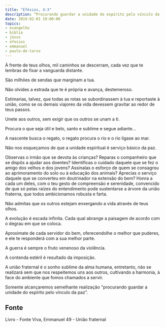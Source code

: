```yaml
---
title: "Efésios, 4:3"
description: “Procurando guardar a unidade do espírito pelo vínculo da paz.” Paulo
date: 2019-02-01 19:00:00
topics: 
- evangelho
- biblia
- jesus
- efesios
- emmanuel
- paulo-de-tarso
---
```


À frente de teus olhos, mil caminhos se descerram, cada vez que te lembras
de fixar a vanguarda distante.

São milhões de sendas que marginam a tua.

Não olvides a estrada que te é própria e avança, destemeroso.

Estimarias, talvez, que todas as rotas se subordinassem à tua e reportas­te à
união, como se os demais viajores da vida devessem gravitar ao redor de teus
passos.

Une­te aos outros, sem exigir que os outros se unam a ti.

Procura o que seja útil e belo, santo e sublime e segue adiante...

A nascente busca o regato, o regato procura o rio e o rio liga­se ao mar.

Não nos esqueçamos de que a unidade espiritual é serviço básico da paz.

Observas o irmão que se devota às crianças?
Reparas o companheiro que se dispôs a ajudar aos doentes?
Identificas o cuidado daquele que se fez o amigo dos velhos e dos jovens?
Assinalas o esforço de quem se consagrou ao aprimoramento do solo ou à
educação dos animais?
Aprecias o serviço daquele que se converteu em doutrinador na extensão do
bem?
Honra a cada um deles, com o teu gesto de compreensão e serenidade,
convencido de que só pelas raízes do entendimento pode sustentar­se a árvore da
união fraterna, que todos ambicionamos robusta e farta.

Não admitas que os outros estejam enxergando a vida através de teus olhos.

A evolução é escada infinita. Cada qual abrange a paisagem de acordo com
o degrau em que se coloca.

Aproxima­te de cada servidor do bem, oferecendo­lhe o melhor que
puderes, e ele te responderá com a sua melhor parte.

A guerra é sempre o fruto venenoso da violência.

A contenda estéril é resultado da imposição.

A união fraternal é o sonho sublime da alma humana, entretanto, não se
realizará sem que nos respeitemos uns aos outros, cultivando a harmonia, à face do
ambiente que fomos chamados a servir.

Somente alcançaremos semelhante realização "procurando guardar a
unidade do espírito pelo vínculo da paz".


## Fonte
Livro - Fonte Viva, Emmanuel
49 - União fraternal

